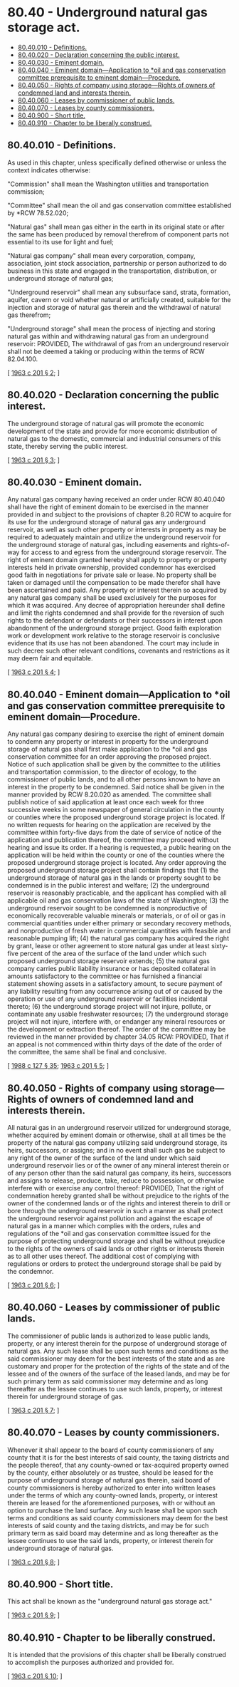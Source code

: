 # 80.40 - Underground natural gas storage act.
* [80.40.010 - Definitions.](#8040010---definitions)
* [80.40.020 - Declaration concerning the public interest.](#8040020---declaration-concerning-the-public-interest)
* [80.40.030 - Eminent domain.](#8040030---eminent-domain)
* [80.40.040 - Eminent domain—Application to *oil and gas conservation committee prerequisite to eminent domain—Procedure.](#8040040---eminent-domainapplication-to-oil-and-gas-conservation-committee-prerequisite-to-eminent-domainprocedure)
* [80.40.050 - Rights of company using storage—Rights of owners of condemned land and interests therein.](#8040050---rights-of-company-using-storagerights-of-owners-of-condemned-land-and-interests-therein)
* [80.40.060 - Leases by commissioner of public lands.](#8040060---leases-by-commissioner-of-public-lands)
* [80.40.070 - Leases by county commissioners.](#8040070---leases-by-county-commissioners)
* [80.40.900 - Short title.](#8040900---short-title)
* [80.40.910 - Chapter to be liberally construed.](#8040910---chapter-to-be-liberally-construed)
## 80.40.010 - Definitions.
As used in this chapter, unless specifically defined otherwise or unless the context indicates otherwise:

"Commission" shall mean the Washington utilities and transportation commission;

"Committee" shall mean the oil and gas conservation committee established by *RCW 78.52.020;

"Natural gas" shall mean gas either in the earth in its original state or after the same has been produced by removal therefrom of component parts not essential to its use for light and fuel;

"Natural gas company" shall mean every corporation, company, association, joint stock association, partnership or person authorized to do business in this state and engaged in the transportation, distribution, or underground storage of natural gas;

"Underground reservoir" shall mean any subsurface sand, strata, formation, aquifer, cavern or void whether natural or artificially created, suitable for the injection and storage of natural gas therein and the withdrawal of natural gas therefrom;

"Underground storage" shall mean the process of injecting and storing natural gas within and withdrawing natural gas from an underground reservoir: PROVIDED, The withdrawal of gas from an underground reservoir shall not be deemed a taking or producing within the terms of RCW 82.04.100.

\[ [1963 c 201 § 2](http://leg.wa.gov/CodeReviser/documents/sessionlaw/1963c201.pdf?cite=1963%20c%20201%20§%202); \]

## 80.40.020 - Declaration concerning the public interest.
The underground storage of natural gas will promote the economic development of the state and provide for more economic distribution of natural gas to the domestic, commercial and industrial consumers of this state, thereby serving the public interest.

\[ [1963 c 201 § 3](http://leg.wa.gov/CodeReviser/documents/sessionlaw/1963c201.pdf?cite=1963%20c%20201%20§%203); \]

## 80.40.030 - Eminent domain.
Any natural gas company having received an order under RCW 80.40.040 shall have the right of eminent domain to be exercised in the manner provided in and subject to the provisions of chapter 8.20 RCW to acquire for its use for the underground storage of natural gas any underground reservoir, as well as such other property or interests in property as may be required to adequately maintain and utilize the underground reservoir for the underground storage of natural gas, including easements and rights-of-way for access to and egress from the underground storage reservoir. The right of eminent domain granted hereby shall apply to property or property interests held in private ownership, provided condemnor has exercised good faith in negotiations for private sale or lease. No property shall be taken or damaged until the compensation to be made therefor shall have been ascertained and paid. Any property or interest therein so acquired by any natural gas company shall be used exclusively for the purposes for which it was acquired. Any decree of appropriation hereunder shall define and limit the rights condemned and shall provide for the reversion of such rights to the defendant or defendants or their successors in interest upon abandonment of the underground storage project. Good faith exploration work or development work relative to the storage reservoir is conclusive evidence that its use has not been abandoned. The court may include in such decree such other relevant conditions, covenants and restrictions as it may deem fair and equitable.

\[ [1963 c 201 § 4](http://leg.wa.gov/CodeReviser/documents/sessionlaw/1963c201.pdf?cite=1963%20c%20201%20§%204); \]

## 80.40.040 - Eminent domain—Application to *oil and gas conservation committee prerequisite to eminent domain—Procedure.
Any natural gas company desiring to exercise the right of eminent domain to condemn any property or interest in property for the underground storage of natural gas shall first make application to the *oil and gas conservation committee for an order approving the proposed project. Notice of such application shall be given by the committee to the utilities and transportation commission, to the director of ecology, to the commissioner of public lands, and to all other persons known to have an interest in the property to be condemned. Said notice shall be given in the manner provided by RCW 8.20.020 as amended. The committee shall publish notice of said application at least once each week for three successive weeks in some newspaper of general circulation in the county or counties where the proposed underground storage project is located. If no written requests for hearing on the application are received by the committee within forty-five days from the date of service of notice of the application and publication thereof, the committee may proceed without hearing and issue its order. If a hearing is requested, a public hearing on the application will be held within the county or one of the counties where the proposed underground storage project is located. Any order approving the proposed underground storage project shall contain findings that (1) the underground storage of natural gas in the lands or property sought to be condemned is in the public interest and welfare; (2) the underground reservoir is reasonably practicable, and the applicant has complied with all applicable oil and gas conservation laws of the state of Washington; (3) the underground reservoir sought to be condemned is nonproductive of economically recoverable valuable minerals or materials, or of oil or gas in commercial quantities under either primary or secondary recovery methods, and nonproductive of fresh water in commercial quantities with feasible and reasonable pumping lift; (4) the natural gas company has acquired the right by grant, lease or other agreement to store natural gas under at least sixty-five percent of the area of the surface of the land under which such proposed underground storage reservoir extends; (5) the natural gas company carries public liability insurance or has deposited collateral in amounts satisfactory to the committee or has furnished a financial statement showing assets in a satisfactory amount, to secure payment of any liability resulting from any occurrence arising out of or caused by the operation or use of any underground reservoir or facilities incidental thereto; (6) the underground storage project will not injure, pollute, or contaminate any usable freshwater resources; (7) the underground storage project will not injure, interfere with, or endanger any mineral resources or the development or extraction thereof. The order of the committee may be reviewed in the manner provided by chapter 34.05 RCW: PROVIDED, That if an appeal is not commenced within thirty days of the date of the order of the committee, the same shall be final and conclusive.

\[ [1988 c 127 § 35](http://leg.wa.gov/CodeReviser/documents/sessionlaw/1988c127.pdf?cite=1988%20c%20127%20§%2035); [1963 c 201 § 5](http://leg.wa.gov/CodeReviser/documents/sessionlaw/1963c201.pdf?cite=1963%20c%20201%20§%205); \]

## 80.40.050 - Rights of company using storage—Rights of owners of condemned land and interests therein.
All natural gas in an underground reservoir utilized for underground storage, whether acquired by eminent domain or otherwise, shall at all times be the property of the natural gas company utilizing said underground storage, its heirs, successors, or assigns; and in no event shall such gas be subject to any right of the owner of the surface of the land under which said underground reservoir lies or of the owner of any mineral interest therein or of any person other than the said natural gas company, its heirs, successors and assigns to release, produce, take, reduce to possession, or otherwise interfere with or exercise any control thereof: PROVIDED, That the right of condemnation hereby granted shall be without prejudice to the rights of the owner of the condemned lands or of the rights and interest therein to drill or bore through the underground reservoir in such a manner as shall protect the underground reservoir against pollution and against the escape of natural gas in a manner which complies with the orders, rules and regulations of the *oil and gas conservation committee issued for the purpose of protecting underground storage and shall be without prejudice to the rights of the owners of said lands or other rights or interests therein as to all other uses thereof. The additional cost of complying with regulations or orders to protect the underground storage shall be paid by the condemnor.

\[ [1963 c 201 § 6](http://leg.wa.gov/CodeReviser/documents/sessionlaw/1963c201.pdf?cite=1963%20c%20201%20§%206); \]

## 80.40.060 - Leases by commissioner of public lands.
The commissioner of public lands is authorized to lease public lands, property, or any interest therein for the purpose of underground storage of natural gas. Any such lease shall be upon such terms and conditions as the said commissioner may deem for the best interests of the state and as are customary and proper for the protection of the rights of the state and of the lessee and of the owners of the surface of the leased lands, and may be for such primary term as said commissioner may determine and as long thereafter as the lessee continues to use such lands, property, or interest therein for underground storage of gas.

\[ [1963 c 201 § 7](http://leg.wa.gov/CodeReviser/documents/sessionlaw/1963c201.pdf?cite=1963%20c%20201%20§%207); \]

## 80.40.070 - Leases by county commissioners.
Whenever it shall appear to the board of county commissioners of any county that it is for the best interests of said county, the taxing districts and the people thereof, that any county-owned or tax-acquired property owned by the county, either absolutely or as trustee, should be leased for the purpose of underground storage of natural gas therein, said board of county commissioners is hereby authorized to enter into written leases under the terms of which any county-owned lands, property, or interest therein are leased for the aforementioned purposes, with or without an option to purchase the land surface. Any such lease shall be upon such terms and conditions as said county commissioners may deem for the best interests of said county and the taxing districts, and may be for such primary term as said board may determine and as long thereafter as the lessee continues to use the said lands, property, or interest therein for underground storage of natural gas.

\[ [1963 c 201 § 8](http://leg.wa.gov/CodeReviser/documents/sessionlaw/1963c201.pdf?cite=1963%20c%20201%20§%208); \]

## 80.40.900 - Short title.
This act shall be known as the "underground natural gas storage act."

\[ [1963 c 201 § 9](http://leg.wa.gov/CodeReviser/documents/sessionlaw/1963c201.pdf?cite=1963%20c%20201%20§%209); \]

## 80.40.910 - Chapter to be liberally construed.
It is intended that the provisions of this chapter shall be liberally construed to accomplish the purposes authorized and provided for.

\[ [1963 c 201 § 10](http://leg.wa.gov/CodeReviser/documents/sessionlaw/1963c201.pdf?cite=1963%20c%20201%20§%2010); \]

